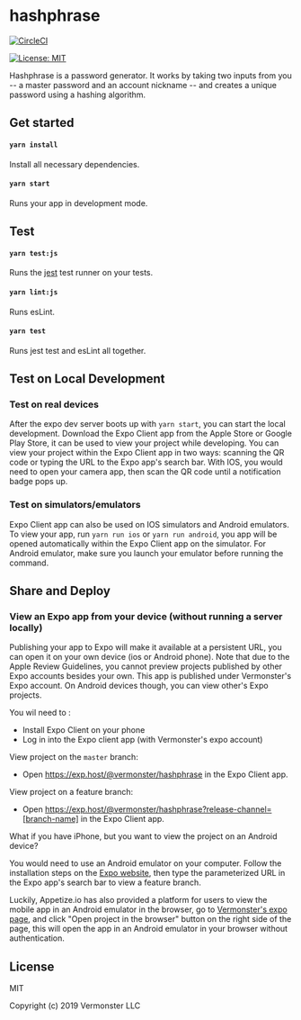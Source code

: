 # hashphrase
[![CircleCI](https://circleci.com/gh/Vermonster/hashphrase/tree/master.svg?style=svg)](https://circleci.com/gh/Vermonster/hashphrase/tree/master)

[![License: MIT](https://img.shields.io/badge/License-MIT-yellow.svg)](https://opensource.org/licenses/MIT)

Hashphrase is a password generator. It works by taking two inputs from you -- a master password and an account nickname -- and creates a unique password using a hashing algorithm.

## Get started

#### `yarn install`
Install all necessary dependencies.

#### `yarn start`

Runs your app in development mode.

## Test

#### `yarn test:js`

Runs the [jest](https://github.com/facebook/jest) test runner on your tests.

#### `yarn lint:js`

Runs esLint.

#### `yarn test`

Runs jest test and esLint all together.

## Test on Local Development

### Test on real devices

After the expo dev server boots up with `yarn start`, you can start the local development. Download the Expo Client app from the Apple Store or Google Play Store, it can be used to view your project while developing. You can view your project within the Expo Client app in two ways: scanning the QR code or typing the URL to the Expo app's search bar. With IOS, you would need to open your camera app, then scan the QR code until a notification badge pops up.

### Test on simulators/emulators 

Expo Client app can also be used on IOS simulators and Android emulators. To view your app, run `yarn run ios` or `yarn run android`, you app will be opened automatically within the Expo Client app on the simulator. For Android emulator, make sure you launch your emulator before running the command.

## Share and Deploy

### View an Expo app from your device (without running a server locally)

Publishing your app to Expo will make it available at a persistent URL, you can open it on your own device (ios or Android phone). Note that due to the Apple Review Guidelines, you cannot preview projects published by other Expo accounts besides your own. This app is published under Vermonster's Expo account. On Android devices though, you can view other's Expo projects.

You wil need to :
- Install Expo Client on your phone
- Log in into the Expo client app (with Vermonster's expo account)

View project on the `master` branch:
- Open https://exp.host/@vermonster/hashphrase in the Expo Client app.

View project on a feature branch:
- Open https://exp.host/@vermonster/hashphrase?release-channel=[branch-name] in the Expo Client app.

What if you have iPhone, but you want to view the project on an Android device?

You would need to use an Android emulator on your computer. Follow the installation steps on the [Expo website](https://docs.expo.io/versions/latest/workflow/android-studio-emulator/), then type the parameterized URL in the Expo app's search bar to view a feature branch.

Luckily, Appetize.io has also provided a platform for users to view the mobile app in an Android emulator in the browser, go to [Vermonster's expo page](https://expo.io/@vermonster/hashphrase), and click "Open project in the browser" button on the right side of the page, this will open the app in an Android emulator in your browser without authentication.

## License

MIT

Copyright (c) 2019 Vermonster LLC
